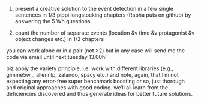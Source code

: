 1. present a creative solution to the event detection in a few single sentences in 1/3 pippi longstocking chapters (Rapha puts on github) by answering the 5 Wh questions.

2. count the number of separate events (location &v time &v protagonist &v object changes etc.) in 1/3 chapters

you can work alone or in a pair (not >2) but in any case will send me the code via email until next tuesday 13.00h!

plz apply the variety principle, i.e. work with different libraries (e.g., gimme5w.., allennlp, zalando, spacy etc.) and note, again, that I’m not expecting any error-free super benchmark boosting or so, just thorough and original approaches with good coding. we’ll all learn from the deficiencies discovered and thus generate ideas for better future solutions.

